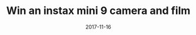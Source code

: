 ---
campaign-uuid: c-b088760e-ef13-4cbc-a2ee-18df598f2597
type: Competition
category: Gifts
date: 2017-11-16
end-date: 2017-12-21
disable-form: false
is_promoted: false
has_entry_page: true
extra-css: ""

logo-left-title: "Fujifilm"
logo-left-href: "http://www.fujifilm.com/products/instant_photo/cameras/instax_mini_9/"
logo-left-image: "fujifilm-logo.png"

banner-img: "fujifilm-main_image.jpg"
hero-header: "Win an instax mini 9 camera and film"
competition-description: "Fujifilm presents: instax mini 9, the perfect instant camera!  
Fujifilm creates innovative products and deliver effective solutions in a wide variety of fields to serve society, contribute to the quality of life, and enhance environmental sustainability."
hero-subheader: ""

title: "Win an instax mini 9 camera and film"
bg-image-hero: "fujifilm-hero_image.png"
bg-image-first: "fujifilm-section1_image.jpg"
bg-image-second: "fujifilm-section2_image.png"

section1-content: >
   <p>Bored of having your smartphone tell you your storage is full every time you go to take a photo and miss having physical prints to flick through like the good old days?</p>
   <p>The instax range of instant print cameras has long been the solution to these very modern problems – their mini instant cameras have made taking real life photos of your friends, family, holidays and more, a snap.</p>
   <p>Just point and shoot the light, portable camera, and watch as those all important pics develop before your eyes.</p>

section2-content: >
   <p>The instax mini 9 is the perfect instant camera. Not only does it come in five cool colours (Cobalt Blue, Ice Blue, Flamingo Pink, Lime Green and Smoky White, FYI), but it’s also got some pretty neat features to help you take even better pictures.</p>
   <p>Check out the selfie mirror next to the lens, which basically makes cutting off half your face in your next festival selfie impossible.</p>
   <p>Then there’s the close-up lens attachment that lets you get the perfect zoom on things up to 35 centimetres away.</p>

entry-title: Win an instax mini 9 camera and film!
terms-confirmation: http://www.nme.com/competitions/win-instax-mini-9-camera-film-3#terms-and-conditions
entry-content: >
   <p>Sounds great, right? Then today could be your lucky day. Every fortnight, we’ll be giving away two instax cameras plus film, with a total of six winners.</p>
   <p>All you have to do to be in with a chance of winning is answer the very easy question below. Good luck!</p>

---